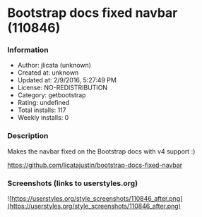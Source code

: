 # Bootstrap docs fixed navbar (110846)

### Information
- Author: jlicata (unknown)
- Created at: unknown
- Updated at: 2/9/2016, 5:27:49 PM
- License: NO-REDISTRIBUTION
- Category: getbootstrap
- Rating: undefined
- Total installs: 117
- Weekly installs: 0


### Description
Makes the navbar fixed on the Bootstrap docs with v4 support :)

https://github.com/licatajustin/bootstrap-docs-fixed-navbar


### Screenshots (links to userstyles.org)
![https://userstyles.org/style_screenshots/110846_after.png](https://userstyles.org/style_screenshots/110846_after.png)


